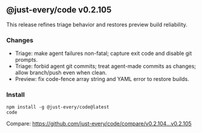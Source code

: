 ## @just-every/code v0.2.105

This release refines triage behavior and restores preview build reliability.

### Changes
- Triage: make agent failures non-fatal; capture exit code and disable git prompts.
- Triage: forbid agent git commits; treat agent-made commits as changes; allow branch/push even when clean.
- Preview: fix code-fence array string and YAML error to restore builds.

### Install
```
npm install -g @just-every/code@latest
code
```

Compare: https://github.com/just-every/code/compare/v0.2.104...v0.2.105
